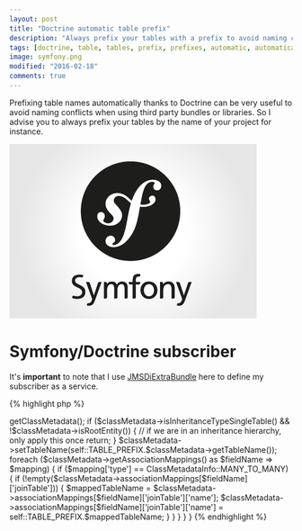 ```yaml
---
layout: post
title: "Doctrine automatic table prefix"
description: "Always prefix your tables with a prefix to avoid naming conflicts. You can do this automatically with doctrine."
tags: [doctrine, table, tables, prefix, prefixes, automatic, automatically, bundles, bundle, subscriber, service, symfony]
image: symfony.png
modified: "2016-02-18"
comments: true
---
```


Prefixing table names automatically thanks to Doctrine can be very useful to avoid naming conflicts
when using third party bundles or libraries. So I advise you to always prefix your tables by the name of your project for instance.

![Symfony](/images/posts/symfony.png)

# Symfony/Doctrine subscriber

It's **important** to note that I use [JMSDiExtraBundle](https://github.com/schmittjoh/JMSDiExtraBundle) here
to define my subscriber as a service.

{% highlight php %}
<?php

namespace AdminBundle\Subscriber;

use Doctrine\Common\EventSubscriber;
use Doctrine\ORM\Event\LoadClassMetadataEventArgs;
use Doctrine\ORM\Mapping\ClassMetadataInfo;
use JMS\DiExtraBundle\Annotation as DI;

/**
 * Class TablePrefixSubscriber.
 *
 * @DI\Service("project.subscriber.table_prefix")
 * @DI\Tag("doctrine.event_subscriber")
 */
class TablePrefixSubscriber implements EventSubscriber
{
    const TABLE_PREFIX = 'YOUR_PREFIX_';

    /**
     * @return array
     */
    public function getSubscribedEvents()
    {
        return ['loadClassMetadata'];
    }

    /**
     * @param LoadClassMetadataEventArgs $args
     */
    public function loadClassMetadata(LoadClassMetadataEventArgs $args)
    {
        $classMetadata = $args->getClassMetadata();
        if ($classMetadata->isInheritanceTypeSingleTable() && !$classMetadata->isRootEntity()) {
            // if we are in an inheritance hierarchy, only apply this once
            return;
        }

        $classMetadata->setTableName(self::TABLE_PREFIX.$classMetadata->getTableName());

        foreach ($classMetadata->getAssociationMappings() as $fieldName => $mapping) {
            if ($mapping['type'] == ClassMetadataInfo::MANY_TO_MANY) {
                if (!empty($classMetadata->associationMappings[$fieldName]['joinTable'])) {
                    $mappedTableName = $classMetadata->associationMappings[$fieldName]['joinTable']['name'];
                    $classMetadata->associationMappings[$fieldName]['joinTable']['name'] = self::TABLE_PREFIX.$mappedTableName;
                }
            }
        }
    }
}
{% endhighlight %}






